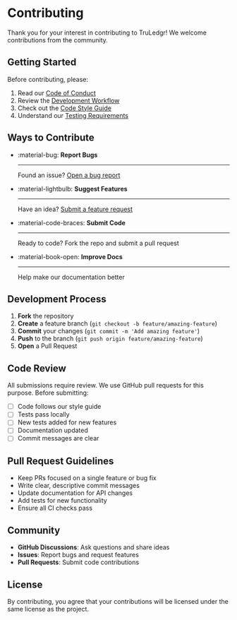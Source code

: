 # Contributing

Thank you for your interest in contributing to TruLedgr! We welcome contributions from the community.

## Getting Started

Before contributing, please:

1. Read our [Code of Conduct](https://github.com/McGuireTechnology/TruLedgr/blob/main/CODE_OF_CONDUCT.md)
2. Review the [Development Workflow](workflow.md)
3. Check out the [Code Style Guide](style.md)
4. Understand our [Testing Requirements](testing.md)

## Ways to Contribute

<div class="grid cards" markdown>

-   :material-bug: __Report Bugs__
    
    ---
    
    Found an issue? [Open a bug report](https://github.com/McGuireTechnology/TruLedgr/issues/new?template=bug_report.md)

-   :material-lightbulb: __Suggest Features__
    
    ---
    
    Have an idea? [Submit a feature request](https://github.com/McGuireTechnology/TruLedgr/issues/new?template=feature_request.md)

-   :material-code-braces: __Submit Code__
    
    ---
    
    Ready to code? Fork the repo and submit a pull request

-   :material-book-open: __Improve Docs__
    
    ---
    
    Help make our documentation better

</div>

## Development Process

1. **Fork** the repository
2. **Create** a feature branch (`git checkout -b feature/amazing-feature`)
3. **Commit** your changes (`git commit -m 'Add amazing feature'`)
4. **Push** to the branch (`git push origin feature/amazing-feature`)
5. **Open** a Pull Request

## Code Review

All submissions require review. We use GitHub pull requests for this purpose. Before submitting:

- [ ] Code follows our style guide
- [ ] Tests pass locally
- [ ] New tests added for new features
- [ ] Documentation updated
- [ ] Commit messages are clear

## Pull Request Guidelines

- Keep PRs focused on a single feature or bug fix
- Write clear, descriptive commit messages
- Update documentation for API changes
- Add tests for new functionality
- Ensure all CI checks pass

## Community

- **GitHub Discussions**: Ask questions and share ideas
- **Issues**: Report bugs and request features
- **Pull Requests**: Submit code contributions

## License

By contributing, you agree that your contributions will be licensed under the same license as the project.
